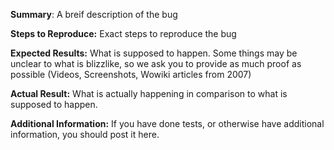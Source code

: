 **Summary**: A breif description of the bug

**Steps to Reproduce:** Exact steps to reproduce the bug

**Expected Results:** What is supposed to happen. Some things may be unclear to what is blizzlike, so we ask you to provide as much proof as possible (Videos, Screenshots, Wowiki articles from 2007)

**Actual Result:** What is actually happening in comparison to what is supposed to happen.

**Additional Information:** If you have done tests, or otherwise have additional information, you should post it here.
